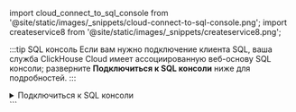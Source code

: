 
import cloud_connect_to_sql_console from '@site/static/images/_snippets/cloud-connect-to-sql-console.png';
import createservice8 from '@site/static/images/_snippets/createservice8.png';

:::tip SQL консоль
Если вам нужно подключение клиента SQL, ваша служба ClickHouse Cloud имеет ассоциированную веб-основу SQL консоли; разверните **Подключиться к SQL консоли** ниже для подробностей.
:::

<details>
    <summary>Подключиться к SQL консоли</summary>

Из вашего списка служб ClickHouse Cloud нажмите на службу.

<img src={cloud_connect_to_sql_console} class="image" alt="Подключиться к SQL консоли" />

Это перенаправит вас в SQL консоль.

<img src={createservice8} class="image" alt="SQL консоль" />

</details>
```
